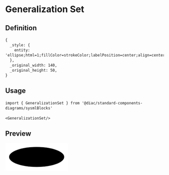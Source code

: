 # Generalization Set

## Definition

```
{
  _style: { 
    entity: 'ellipse;html=1;fillColor=strokeColor;labelPosition=center;align=center;fontFamily=Helvetica;fontSize=11;fontColor=default;verticalAlign=top;verticalLabelPosition=bottom;',
  },
  _original_width: 140,
  _original_height: 50,
}
```

## Usage

```
import { GeneralizationSet } from '@diac/standard-components-diagrams/sysmlBlocks'

<GeneralizationSet/>
```

## Preview

<img src="./generalization-set.png" width="200"/>
